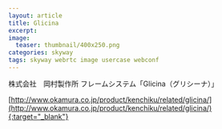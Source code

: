 ```yaml
---
layout: article
title: Glicina
excerpt: 
image:
  teaser: thumbnail/400x250.png
categories: skyway
tags: skyway webrtc image usercase webconf
---
```


株式会社　岡村製作所
フレームシステム「Glicina（グリシーナ）」



[http://www.okamura.co.jp/product/kenchiku/related/glicina/](http://www.okamura.co.jp/product/kenchiku/related/glicina/){:target="_blank"}